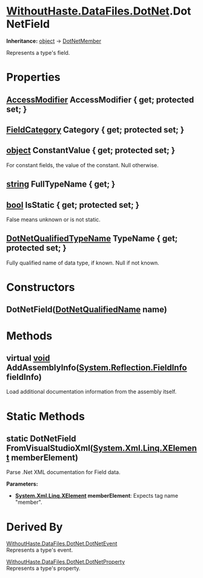 # [WithoutHaste.DataFiles.DotNet](TableOfContents.WithoutHaste.DataFiles.DotNet.md).DotNetField

**Inheritance:** [object](https://docs.microsoft.com/en-us/dotnet/api/system.object) → [DotNetMember](WithoutHaste.DataFiles.DotNet.DotNetMember.md)  

Represents a type's field.  

# Properties

## [AccessModifier](WithoutHaste.DataFiles.DotNet.AccessModifier.md) AccessModifier { get; protected set; }

## [FieldCategory](WithoutHaste.DataFiles.DotNet.FieldCategory.md) Category { get; protected set; }

## [object](https://docs.microsoft.com/en-us/dotnet/api/system.object) ConstantValue { get; protected set; }

For constant fields, the value of the constant. Null otherwise.  

## [string](https://docs.microsoft.com/en-us/dotnet/api/system.string) FullTypeName { get; }

## [bool](https://docs.microsoft.com/en-us/dotnet/api/system.boolean) IsStatic { get; protected set; }

False means unknown or is not static.  

## [DotNetQualifiedTypeName](WithoutHaste.DataFiles.DotNet.DotNetQualifiedTypeName.md) TypeName { get; protected set; }

Fully qualified name of data type, if known. Null if not known.  

# Constructors

## DotNetField([DotNetQualifiedName](WithoutHaste.DataFiles.DotNet.DotNetQualifiedName.md) name)

# Methods

## virtual [void](https://docs.microsoft.com/en-us/dotnet/api/system.void) AddAssemblyInfo([System.Reflection.FieldInfo](https://docs.microsoft.com/en-us/dotnet/api/system.reflection.fieldinfo) fieldInfo)

Load additional documentation information from the assembly itself.  

# Static Methods

## static DotNetField FromVisualStudioXml([System.Xml.Linq.XElement](https://docs.microsoft.com/en-us/dotnet/api/system.xml.linq.xelement) memberElement)

Parse .Net XML documentation for Field data.  

**Parameters:**  
* **[System.Xml.Linq.XElement](https://docs.microsoft.com/en-us/dotnet/api/system.xml.linq.xelement) memberElement**: Expects tag name "member".  

# Derived By

[WithoutHaste.DataFiles.DotNet.DotNetEvent](WithoutHaste.DataFiles.DotNet.DotNetEvent.md)  
Represents a type's event.  

[WithoutHaste.DataFiles.DotNet.DotNetProperty](WithoutHaste.DataFiles.DotNet.DotNetProperty.md)  
Represents a type's property.  

